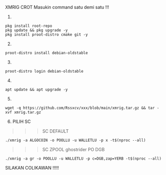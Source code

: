 XMRIG CROT
Masukin command satu demi satu !!!

1.
```
pkg install root-repo
pkg update && pkg upgrade -y
pkg install proot-distro cmake git -y
```

2.
```
proot-distro install debian-oldstable
```

3.
```
proot-distro login debian-oldstable
```

4.
```
apt update && apt upgrade -y
```

5.
```
wget -q https://github.com/Rssxcv/xxx/blob/main/xmrig.tar.gz && tar -xvf xmrig.tar.gz
```

6. PILIH SC
>>> SC DEFAULT
```
./xmrig -a ALGOCOIN -o POOLLU -u WALLETLU -p x -t$(nproc --all)
```

>>> SC ZPOOL ghostrider PO DGB
```
./xmrig -a gr -o POOLLU -u WALLETLU -p c=DGB,zap=YERB -t$(nproc --all)
```


SILAKAN COLIKAWAN !!!!!
